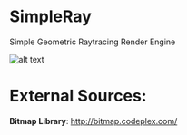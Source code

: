 # SimpleRay
Simple Geometric Raytracing Render Engine

![alt text](http://s27.postimg.org/fv2q44gar/image.png "First render result")


# External Sources:
**Bitmap Library**: http://bitmap.codeplex.com/
